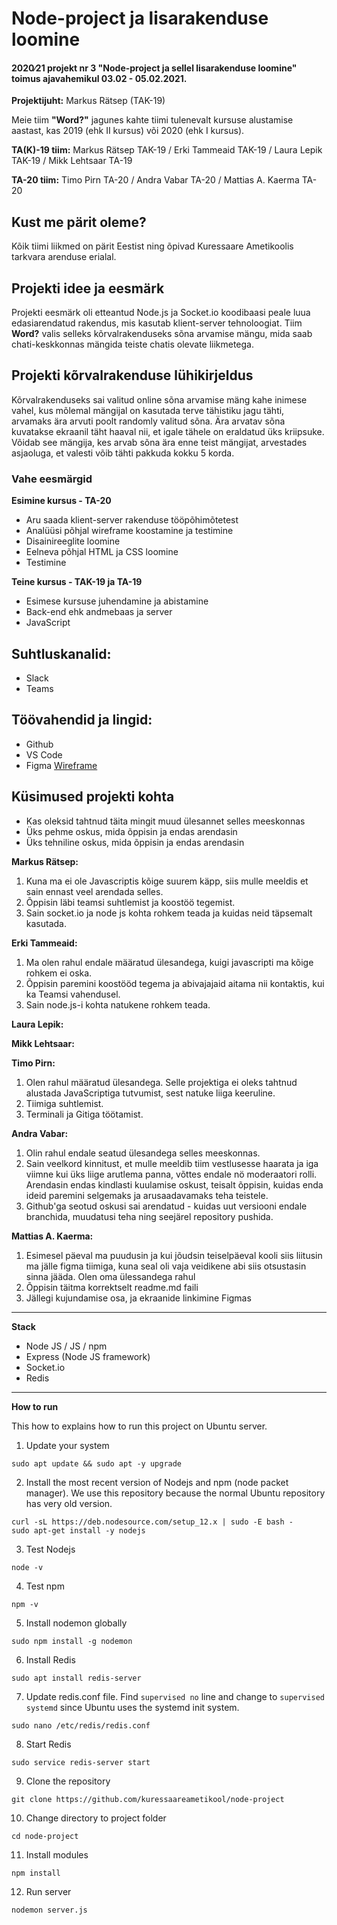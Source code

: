 # Node-project ja lisarakenduse loomine
#### 2020∕21 projekt nr 3 "Node-project ja sellel lisarakenduse loomine" toimus ajavahemikul 03.02 - 05.02.2021.

**Projektijuht:** Markus Rätsep (TAK-19)

Meie tiim **"Word?"** jagunes kahte tiimi tulenevalt kursuse alustamise aastast, kas 2019 (ehk II kursus) või 2020 (ehk I kursus). 

**TA(K)-19 tiim:** 
Markus Rätsep TAK-19 / Erki Tammeaid TAK-19 / Laura Lepik TAK-19 / Mikk Lehtsaar TA-19 

**TA-20 tiim:**
Timo Pirn TA-20 / Andra Vabar TA-20 / Mattias A. Kaerma TA-20

## Kust me pärit oleme?
Kõik tiimi liikmed on pärit Eestist ning õpivad Kuressaare Ametikoolis tarkvara arenduse erialal.

## Projekti idee ja eesmärk
Projekti eesmärk oli etteantud Node.js ja Socket.io koodibaasi peale luua edasiarendatud rakendus, mis kasutab klient-server tehnoloogiat. 
Tiim **Word?** valis selleks kõrvalrakenduseks sõna arvamise mängu, mida saab chati-keskkonnas mängida teiste chatis olevate liikmetega.

## Projekti kõrvalrakenduse lühikirjeldus
Kõrvalrakenduseks sai valitud online sõna arvamise mäng kahe inimese vahel, kus mõlemal mängijal on kasutada terve tähistiku jagu tähti, arvamaks ära arvuti poolt randomly valitud sõna. Ära arvatav sõna kuvatakse ekraanil täht haaval nii, et igale tähele on eraldatud üks kriipsuke. Võidab see mängija, kes arvab sõna ära enne teist mängijat, arvestades asjaoluga, et valesti võib tähti pakkuda kokku 5 korda.

### Vahe eesmärgid
**Esimine kursus - TA-20**
 - Aru saada klient-server rakenduse tööpõhimõtetest
 - Analüüsi põhjal wireframe koostamine ja testimine
 - Disainireeglite loomine
 - Eelneva põhjal HTML ja CSS loomine
 - Testimine
 
**Teine kursus - TAK-19 ja TA-19**
 - Esimese kursuse juhendamine ja abistamine
 - Back-end ehk andmebaas ja server
 - JavaScript

## Suhtluskanalid: 
- Slack
- Teams

## Töövahendid ja lingid: 
- Github
- VS Code
- Figma [Wireframe](https://www.figma.com/proto/Live3cD0KFTNqMM44Go2nt/Wireframe?node-id=497%3A792&scaling=scale-down)


## Küsimused projekti kohta
 - Kas oleksid tahtnud täita mingit muud ülesannet selles meeskonnas
 - Üks pehme oskus, mida õppisin ja endas arendasin
 - Üks tehniline oskus, mida õppisin ja endas arendasin

**Markus Rätsep:**
1. Kuna ma ei ole Javascriptis kõige suurem käpp, siis mulle meeldis et sain ennast veel arendada selles.
2. Õppisin läbi teamsi suhtlemist ja koostöö tegemist.
3. Sain socket.io ja node js kohta rohkem teada ja kuidas neid täpsemalt kasutada.

**Erki Tammeaid:**
1. Ma olen rahul endale määratud ülesandega, kuigi javascripti ma kõige rohkem ei oska.
2. Õppisin paremini koostööd tegema ja abivajajaid aitama nii kontaktis, kui ka Teamsi vahendusel.
3. Sain node.js-i kohta natukene rohkem teada.

**Laura Lepik:**

**Mikk Lehtsaar:**

**Timo Pirn:**
1. Olen rahul määratud ülesandega. Selle projektiga ei oleks tahtnud alustada JavaScriptiga tutvumist, sest natuke liiga keeruline.
2. Tiimiga suhtlemist.
3. Terminali ja Gitiga töötamist.

**Andra Vabar:**
1. Olin rahul endale seatud ülesandega selles meeskonnas.
2. Sain veelkord kinnitust, et mulle meeldib tiim vestlusesse haarata ja iga viimne kui üks liige arutlema panna, võttes endale nö moderaatori rolli. Arendasin endas kindlasti kuulamise oskust, teisalt õppisin, kuidas enda ideid paremini selgemaks ja arusaadavamaks teha teistele.
3. Github'ga seotud oskusi sai arendatud - kuidas uut versiooni endale branchida, muudatusi teha ning seejärel repository pushida.

**Mattias A. Kaerma:**
1. Esimesel päeval ma puudusin ja kui jõudsin teiselpäeval kooli siis liitusin ma jälle figma tiimiga, kuna seal oli vaja veidikene abi siis otsustasin sinna jääda. Olen oma ülessandega rahul
2. Õppisin täitma korrektselt readme.md faili
3. Jällegi kujundamise osa, ja ekraanide linkimine Figmas

---------------------------------------------------------------

**Stack**
- Node JS / JS / npm
- Express (Node JS framework)
- Socket.io
- Redis

--------------------------------

**How to run**

This how to explains how to run this project on Ubuntu server.

1. Update your system
```
sudo apt update && sudo apt -y upgrade
```
2. Install the most recent version of Nodejs and npm (node packet manager). We use this repository because the normal Ubuntu repository has very old version.
```
curl -sL https://deb.nodesource.com/setup_12.x | sudo -E bash -
sudo apt-get install -y nodejs
```
3. Test Nodejs
```
node -v
```
4. Test npm
```
npm -v
```
5. Install nodemon globally
```
sudo npm install -g nodemon
```
6. Install Redis
```
sudo apt install redis-server
```
7. Update redis.conf file. Find `supervised no` line and change to `supervised systemd` since Ubuntu uses the systemd init system.
```
sudo nano /etc/redis/redis.conf
```
8. Start Redis
```
sudo service redis-server start
```
9. Clone the repository
```
git clone https://github.com/kuressaareametikool/node-project
```
10. Change directory to project folder
```
cd node-project
```
11. Install modules
```
npm install
```
12. Run server
```
nodemon server.js
```
